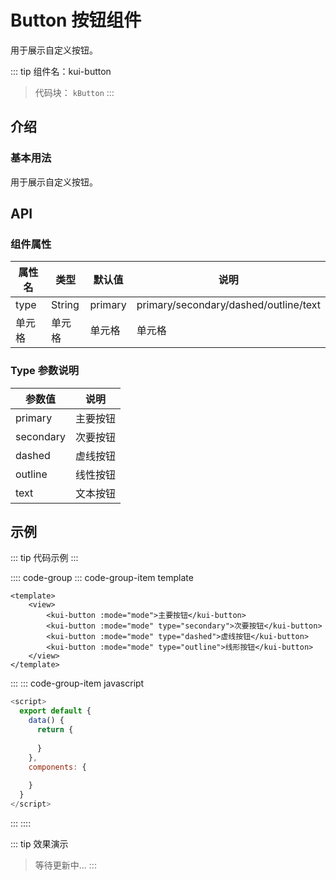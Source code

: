 # Button 按钮组件

用于展示自定义按钮。

<!-- ## 基本用法

适用广泛的基础单选 -->

::: tip 组件名：kui-button
> 代码块： `kButton`
:::

## 介绍

### 基本用法
用于展示自定义按钮。

## API

### 组件属性

|  属性名   | 类型  | 默认值 | 说明 |
|  ----  | ----  | ---- | ---- |
| type  | String | primary | primary/secondary/dashed/outline/text |
| 单元格  | 单元格 | 单元格 | 单元格 |

### Type 参数说明
| 参数值 | 说明 |
| ---- | ---- |
| primary | 主要按钮 |
| secondary | 次要按钮 |
| dashed | 虚线按钮 |
| outline | 线性按钮 |
| text | 文本按钮 |


## 示例

::: tip 代码示例
:::

:::: code-group
::: code-group-item template 
```vue
<template>
    <view>
        <kui-button :mode="mode">主要按钮</kui-button>
		<kui-button :mode="mode" type="secondary">次要按钮</kui-button>
		<kui-button :mode="mode" type="dashed">虚线按钮</kui-button>
		<kui-button :mode="mode" type="outline">线形按钮</kui-button>
    </view>
</template>
```

:::
::: code-group-item javascript
```js
<script>
  export default {
    data() {
      return {
        
      }
    },
    components: {
        
    }
  }
</script>
```

:::
::::

::: tip 效果演示
> 等待更新中...
:::

<!-- ::: demo 用于展示自定义按钮
```vue
<template>
    <view>
        <kui-button :mode="mode">主要按钮</kui-button>
		<kui-button :mode="mode" type="secondary">次要按钮</kui-button>
		<kui-button :mode="mode" type="dashed">虚线按钮</kui-button>
		<kui-button :mode="mode" type="outline">线形按钮</kui-button>
    </view>
</template>

<script>
  import kuiButton from '@/node_modules/kviewui-uni/components/kui-button/kui-button';

  export default {
    data() {
      return {
        options: [{
          value: '选项1',
          label: '黄金糕'
        }, {
          value: '选项2',
          label: '双皮奶'
        }],
        value: ''
      }
    },
    components: {
        kuiButton
    }
  }
</script>
```

::: -->